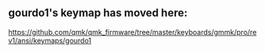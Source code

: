 ## gourdo1's keymap has moved here:

https://github.com/qmk/qmk_firmware/tree/master/keyboards/gmmk/pro/rev1/ansi/keymaps/gourdo1